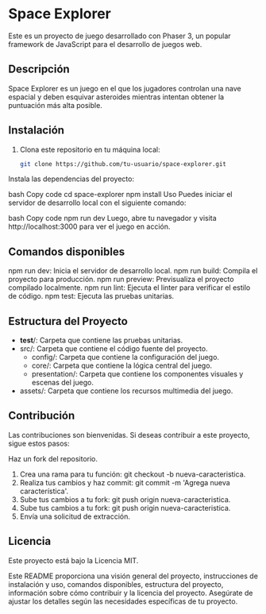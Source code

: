 # Space Explorer

Este es un proyecto de juego desarrollado con Phaser 3, un popular framework de JavaScript para el desarrollo de juegos web.

## Descripción

Space Explorer es un juego en el que los jugadores controlan una nave espacial y deben esquivar asteroides mientras intentan obtener la puntuación más alta posible.

## Instalación

1. Clona este repositorio en tu máquina local:

   ```bash
   git clone https://github.com/tu-usuario/space-explorer.git
Instala las dependencias del proyecto:

bash
Copy code
cd space-explorer
npm install
Uso
Puedes iniciar el servidor de desarrollo local con el siguiente comando:

bash
Copy code
npm run dev
Luego, abre tu navegador y visita http://localhost:3000 para ver el juego en acción.

## Comandos disponibles

npm run dev: Inicia el servidor de desarrollo local.
npm run build: Compila el proyecto para producción.
npm run preview: Previsualiza el proyecto compilado localmente.
npm run lint: Ejecuta el linter para verificar el estilo de código.
npm test: Ejecuta las pruebas unitarias.

## Estructura del Proyecto
* __test__/: Carpeta que contiene las pruebas unitarias.
* src/: Carpeta que contiene el código fuente del proyecto.
    * config/: Carpeta que contiene la configuración del juego.
    * core/: Carpeta que contiene la lógica central del juego.
    * presentation/: Carpeta que contiene los componentes visuales y escenas del juego.
* assets/: Carpeta que contiene los recursos multimedia del juego.

## Contribución
Las contribuciones son bienvenidas. Si deseas contribuir a este proyecto, sigue estos pasos:

Haz un fork del repositorio.
1. Crea una rama para tu función: git checkout -b nueva-caracteristica.
2. Realiza tus cambios y haz commit: git commit -m 'Agrega nueva característica'.
3. Sube tus cambios a tu fork: git push origin nueva-caracteristica.
4. Sube tus cambios a tu fork: git push origin nueva-caracteristica.
5. Envía una solicitud de extracción.

## Licencia
Este proyecto está bajo la Licencia MIT.



Este README proporciona una visión general del proyecto, instrucciones de instalación y uso, comandos disponibles, estructura del proyecto, información sobre cómo contribuir y la licencia del proyecto. Asegúrate de ajustar los detalles según las necesidades específicas de tu proyecto.